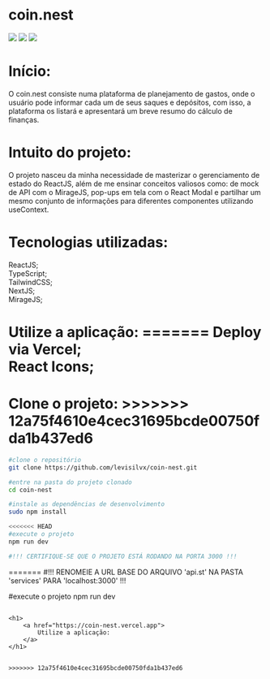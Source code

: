 <h1>
    coin.nest
</h1>

<img src="https://ik.imagekit.io/blhmmigq8/Captura%20de%20tela%20de%202024-04-01%2014-48-28.png?updatedAt=1711994067130">
<img src="https://ik.imagekit.io/blhmmigq8/Captura%20de%20tela%20de%202024-04-01%2014-49-18.png?updatedAt=1711994065973">
<img src="https://ik.imagekit.io/blhmmigq8/Captura%20de%20tela%20de%202024-04-01%2014-50-11.png?updatedAt=1711994067412">

<h1>
    Início:
</h1>
<p>
    O coin.nest consiste numa plataforma de planejamento de gastos, onde o usuário pode informar cada um de seus saques e depósitos, com isso, a plataforma os listará e apresentará um breve resumo do cálculo de finanças.
</p>

<h1>
    Intuito do projeto:
</h1>

<p>
    O projeto nasceu da minha necessidade de masterizar o gerenciamento de estado do ReactJS, além de me ensinar conceitos valiosos como: de mock de API com o MirageJS, pop-ups em tela com o React Modal e partilhar um mesmo conjunto de informações para diferentes componentes utilizando useContext.
</p>

<h1>
    Tecnologias utilizadas:
</h1>
<p>
    ReactJS; <br/>
    TypeScript;<br/>
    TailwindCSS;<br/>
    NextJS;<br/>
    MirageJS;<br/>
</p>

<h1>
    Utilize a aplicação:
=======
    Deploy via Vercel;<br/>
    React Icons;
</p>
<h1>
    Clone o projeto:
>>>>>>> 12a75f4610e4cec31695bcde00750fda1b437ed6
</h1>

```bash
#clone o repositório
git clone https://github.com/levisilvx/coin-nest.git

#entre na pasta do projeto clonado
cd coin-nest

#instale as dependências de desenvolvimento
sudo npm install

<<<<<<< HEAD
#execute o projeto
npm run dev

#!!! CERTIFIQUE-SE QUE O PROJETO ESTÁ RODANDO NA PORTA 3000 !!!
```
=======
#!!! RENOMEIE A URL BASE DO ARQUIVO 'api.st' NA PASTA 'services' PARA 'localhost:3000' !!!

#execute o projeto
npm run dev
```

<h1>
    <a href="https://coin-nest.vercel.app">
        Utilize a aplicação:
    </a>
</h1>


>>>>>>> 12a75f4610e4cec31695bcde00750fda1b437ed6
